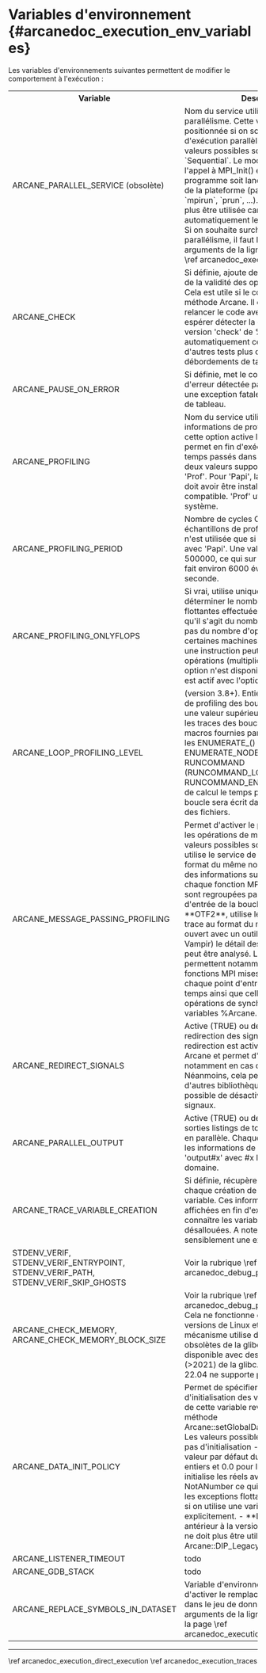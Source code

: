 ﻿# Variables d'environnement {#arcanedoc_execution_env_variables}

Les variables d'environnements suivantes permettent de modifier le
comportement à l'exécution :

<table>
<tr>
  <th>Variable</th>
  <th>Description</th>
</tr>

<tr>
  <td>
    ARCANE_PARALLEL_SERVICE (obsolète)
  </td>
  <td>
    Nom du service utilisé pour gérer le parallélisme. Cette variable
    doit être positionnée si on souhaite un modèle d'exécution
    parallèle spécifique. Les valeurs possibles sont : `Mpi` ou `Sequential`. Le mode
    `Mpi` provoque l'appel à MPI_Init() et il faut donc que le programme
    soit lancé par le lanceur mpi de la plateforme (par exemple `mpiexec`,
    `mpirun`, `prun`, ...).
    Cette variable ne doit plus être utilisée car %Arcane détecte
    automatiquement le lancement avec MPI. Si on souhaite surcharger le
    service de parallélisme, il faut le spécifier dans les arguments de
    la ligne de commande (voir \ref arcanedoc_execution_launcher)
  </td>
</tr>
<tr>
  <td>
    ARCANE_CHECK
  </td>
  <td>
    Si définie, ajoute des tests de vérification de la validité des
    opérations effectuées. Cela est utile si le code plante dans une
    méthode Arcane. Il est possible de relancer le code avec cette
    variable pour espérer détecter la cause de l'erreur. La version
    'check' de %Arcane inclut automatiquement ces tests ainsi que d'autres
    tests plus coûteux comme les débordements de tableau.
  </td>
</tr>
<tr>
  <td>
    ARCANE_PAUSE_ON_ERROR
  </td>
  <td>
    Si définie, met le code en pause en cas d'erreur détectée par
    %Arcane, comme une exception fatale ou un débordement de tableau.
  </td>
</tr>
<tr>
  <td>
    ARCANE_PROFILING
  </td>
  <td>
    Nom du service utiliser pour avoir des informations de
    profiling. Positionner cette option active le profiling. Cela permet
    en fin d'exécution d'avoir les temps passés dans chaque fonction.
    Les deux valeurs supportées sont 'Papi' et 'Prof'. Pour
    'Papi', la bibliothèque 'papi' doit avoir être installée et le noyau
    linux compatible. 'Prof' utilise les signaux du système.
  </td>
</tr>
<tr>
  <td>
    ARCANE_PROFILING_PERIOD
  </td>
  <td>
    Nombre de cycles CPU entre deux échantillons de profiling. Cette
    variable n'est utilisée que si le profiling est actif avec
    'Papi'. Une valeur correcte est 500000, ce qui sur une machine à 3Ghz
    fait environ 6000 évènements par seconde.
  </td>
</tr>
<tr>
  <td>
    ARCANE_PROFILING_ONLYFLOPS
  </td>
  <td>
    Si vrai, utilise uniquement le profiling pour déterminer le
    nombre d'opérations flottantes effectuées. Il faut bien noter qu'il
    s'agit du nombre d'instructions et pas du nombre d'opérations. Sur
    certaines machines comme les Itaniums, une instruction peut effectuer
    deux opérations (multiplication+addition). Cette option n'est
    disponible que si le profiling est actif avec l'option 'Papi'.
  </td>
</tr>
<tr>
  <td>
    ARCANE_LOOP_PROFILING_LEVEL
  </td>
  <td>
    (version 3.8+). Entier indiquant le niveau de profiling des
    boucles. Positionner avec une valeur supérieure ou égale 1 active
    les traces des boucles basées sur les macros fournies par %Arcane
    telles que les ENUMERATE_() (ENUMERATE_CELL(), ENUMERATE_NODE(), ...),
    et les RUNCOMMAND (RUNCOMMAND_LOOP(), RUNCOMMAND_ENUMERATE()). En fin
    de calcul le temps passé dans chaque boucle sera écrit dans le
    listing et dans des fichiers.
  </td>
</tr>

<tr>
  <td>
    ARCANE_MESSAGE_PASSING_PROFILING
  </td>
  <td>
    Permet d'activer le profiling interne pour les opérations de
    message passing. Les valeurs possibles sont :
    - **JSON**: utilise le service de prise
      de trace au format du même nom. Celui-ci contient des informations
      sur le temps passé dans chaque fonction MPI. Les informations sont
      regroupées par itération et par point d'entrée de la boucle en temps.
    - **OTF2**, utilise le service de prise de trace au format du
      même nom. Une fois ouvert avec un outil adéquat (par exemple Vampir)
      le détail des communications MPI peut être analysé. Les informations
      permettent notamment d'identifier les fonctions MPI mises en oeuvre
      dans chaque point d'entrée de la boucle en temps ainsi que celle
      invoquées par les opérations de synchronisation de variables %Arcane.
  </td>
</tr>
<tr>
  <td>
    ARCANE_REDIRECT_SIGNALS
  </td>
  <td>
    Active (TRUE) ou désactive (FALSE) la redirection des signaux par
    Arcane. Cette redirection est active par défaut dans Arcane et permet
    d'afficher la pile d'appel notamment en cas de plantage. Néanmoins,
    cela peut interférer avec d'autres bibliothèques et il est donc
    possible de désactiver la redirection des signaux.
  </td>
</tr>
<tr>
  <td>
    ARCANE_PARALLEL_OUTPUT
  </td>
  <td>
    Active (TRUE) ou désactive (FALSE) les sorties listings de tous
    les sous-domaines en parallèle. Chaque sous-domaine écrira les
    informations de listing dans le fichier 'output#x' avec #x le numéro
    du sous-domaine.
  </td>
</tr>
<tr>
  <td>
    ARCANE_TRACE_VARIABLE_CREATION
  </td>
  <td>
    Si définie, récupère la pile d'appel de chaque création de
    référence à une variable. Ces informations sont ensuite affichées en
    fin d'exécution afin de connaître les variables qui n'ont pas été
    désallouées. A noter que cela peut ralentir sensiblement une
    exécution.
  </td>
</tr>
<tr>
  <td>
    STDENV_VERIF, STDENV_VERIF_ENTRYPOINT, STDENV_VERIF_PATH, STDENV_VERIF_SKIP_GHOSTS
  </td>
  <td>
    Voir la rubrique \ref arcanedoc_debug_perf_compare_bittobit
  </td>
</tr>
<tr>
  <td>
    ARCANE_CHECK_MEMORY, ARCANE_CHECK_MEMORY_BLOCK_SIZE
  </td>
  <td>
    Voir la rubrique \ref arcanedoc_debug_perf_check_memory.
    Cela ne fonctionne qu'avec certaines versions de Linux et la
    glibc. Ce mécanisme utilise des fonctionnalités obsolètes de la
    glibc et n'est donc pas disponible avec des versions récentes
    (>2021) de la glibc. Notamment, ubuntu 22.04 ne supporte pas ce
    mécanisme.
  </td>
</tr>
<tr>
  <td>
    ARCANE_DATA_INIT_POLICY
  </td>
  <td>
    Permet de spécifier la politique d'initialisation des
    variables. L'utilisation de cette variable revient à appeler la
    méthode Arcane::setGlobalDataInitialisationPolicy(). Les valeurs possibles sont :
    - **NONE**: pas d'initialisation
    - **DEFAULT** : valeur par défaut du type, soit 0 pour les entiers et
      0.0 pour les réels
    - **NAN** : initialise les réels avec la valeur NotANumber ce qui
      permet si on active les exceptions flottantes d'arrêter le code si
      on utilise une variable non initialisée explicitement.
    - **LEGACY** : mode antérieur à la version 2.0 de %Arcane. Il ne doit
      plus être utilisé (voir Arcane::DIP_Legacy).
  </td>
</tr>
<tr>
  <td>
    ARCANE_LISTENER_TIMEOUT
  </td>
  <td>
    todo
  </td>
</tr>
<tr>
  <td>
    ARCANE_GDB_STACK
  </td>
  <td>
    todo
  </td>
</tr>
<tr>
  <td>
    ARCANE_REPLACE_SYMBOLS_IN_DATASET
  </td>
  <td>
    Variable d'environnement permettant d'activer le remplacement des symboles dans
    le jeu de données à partir des arguments de la ligne de commande.
    Voir la page \ref arcanedoc_execution_commandlineargs
  </td>
</tr>


</table>


____

<div class="section_buttons">
<span class="back_section_button">
\ref arcanedoc_execution_direct_execution
</span>
<span class="next_section_button">
\ref arcanedoc_execution_traces
</span>
</div>

